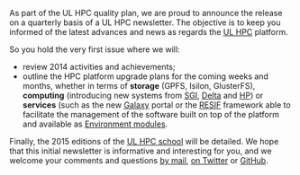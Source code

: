 As part of the UL HPC quality plan, we are proud to announce the release on a quarterly basis of a UL HPC newsletter. 
The objective is to keep you informed of the latest advances and news as regards the [UL HPC](http://hpc.uni.lu) platform.

So you hold the very first issue where we will: 

* review 2014 activities and achievements;
* outline the HPC platform upgrade plans for the coming weeks and months, whether in terms of **storage** (GPFS, Isilon, GlusterFS), **computing** (introducing new systems from [SGI](https://www.sgi.com/products/servers/uv/uv_2000_20.html), [Delta](http://www.deltacomputer.com/d88x-m8-bi.html) and [HP](http://www8.hp.com/us/en/products/servers/moonshot/)) or **services** (such as the new [Galaxy](https://usegalaxy.org/) portal or the [RESIF](https://github.com/ULHPC/resif) framework able to facilitate the management of the software built on top of the platform and available as [Environment modules](http://modules.sourceforge.net/).

Finally, the 2015 editions of the [UL HPC school](https://hpc.uni.lu/hpc-school/) will be detailed.
We hope that this initial newsletter is informative and interesting for you, and we welcome your comments and questions [by mail](mailto:hpc-sysadmins@uni.lu), [on Twitter](https://twitter.com/ULHPC) or [GitHub](https://github.com/ULHPC/documents/issues).
<!---
Would you have any comment, the \LaTeX\ sources of this newsletter are available on [Github](https://github.com/ULHPC/documents/tree/master/newsletters/2015/issue-01/src).
-->

